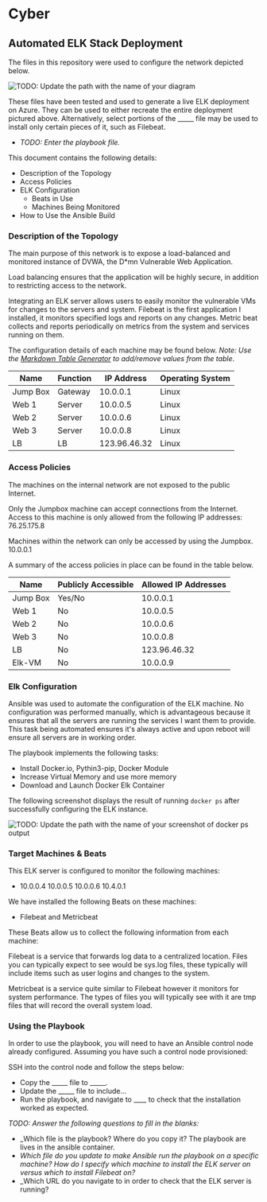 # Cyber
## Automated ELK Stack Deployment

The files in this repository were used to configure the network depicted below.

![TODO: Update the path with the name of your diagram](Images/diagram_filename.png)

These files have been tested and used to generate a live ELK deployment on Azure. They can be used to either recreate the entire deployment pictured above. Alternatively, select portions of the _____ file may be used to install only certain pieces of it, such as Filebeat.

  - _TODO: Enter the playbook file._

This document contains the following details:
- Description of the Topology
- Access Policies
- ELK Configuration
  - Beats in Use
  - Machines Being Monitored
- How to Use the Ansible Build


### Description of the Topology

The main purpose of this network is to expose a load-balanced and monitored instance of DVWA, the D*mn Vulnerable Web Application.

Load balancing ensures that the application will be highly secure, in addition to restricting access to the network.

Integrating an ELK server allows users to easily monitor the vulnerable VMs for changes to the servers and system.
Filebeat is the first application I installed, it monitors specified logs and reports on any changes.
Metric beat collects and reports periodically on metrics from the system and services running on them.

The configuration details of each machine may be found below.
_Note: Use the [Markdown Table Generator](http://www.tablesgenerator.com/markdown_tables) to add/remove values from the table_.

| Name     | Function | IP Address | Operating System |
|----------|----------|------------|------------------|
| Jump Box | Gateway  | 10.0.0.1   | Linux            |
| Web 1    | Server   | 10.0.0.5        | Linux            |
| Web 2    | Server   | 10.0.0.6        | Linux            |
| Web 3    | Server   | 10.0.0.8        | Linux            |
| LB          | LB         | 123.96.46.32  | Linux                 |
### Access Policies

The machines on the internal network are not exposed to the public Internet. 

Only the Jumpbox machine can accept connections from the Internet. Access to this machine is only allowed from the following IP addresses: 76.25.175.8


Machines within the network can only be accessed by using the Jumpbox. 10.0.0.1


A summary of the access policies in place can be found in the table below.

| Name        | Publicly Accessible         | Allowed IP Addresses             |
|-------------|----------------------------|----------------------------------|
| Jump Box    | Yes/No                     | 10.0.0.1                         |
| Web 1       | No                         | 10.0.0.5                         | 
| Web 2       | No                         | 10.0.0.6                         |
| Web 3       | No                         | 10.0.0.8                         |
| LB          | No                         | 123.96.46.32                     |
| Elk-VM      | No                         | 10.0.0.9                         | 
### Elk Configuration

Ansible was used to automate the configuration of the ELK machine. No configuration was performed manually, which is advantageous because it ensures that all the servers are running the services I want them to provide. This task being automated ensures it's always active and upon reboot will ensure all servers are in working order.

The playbook implements the following tasks:
- Install Docker.io, Pythin3-pip, Docker Module
- Increase Virtual Memory and use more memory
- Download and Launch Docker Elk Container

The following screenshot displays the result of running `docker ps` after successfully configuring the ELK instance.

![TODO: Update the path with the name of your screenshot of docker ps output](Images/docker_ps_output.png)

### Target Machines & Beats
This ELK server is configured to monitor the following machines:
- 10.0.0.4 10.0.0.5 10.0.0.6 10.4.0.1

We have installed the following Beats on these machines:
- Filebeat and Metricbeat

These Beats allow us to collect the following information from each machine:

Filebeat is a service that forwards log data to a centralized location. Files you can typically expect to see would be sys.log files, these typically will include items such as user logins and changes to the system.

Metricbeat is a service quite similar to Filebeat however it monitors for system performance. The types of files you will typically see with it are tmp files that will record the overall system load.

### Using the Playbook
In order to use the playbook, you will need to have an Ansible control node already configured. Assuming you have such a control node provisioned: 

SSH into the control node and follow the steps below:
- Copy the _____ file to _____.
- Update the _____ file to include...
- Run the playbook, and navigate to ____ to check that the installation worked as expected.

_TODO: Answer the following questions to fill in the blanks:_
- _Which file is the playbook? Where do you copy it? The playbook are  lives in the ansible container. 
- _Which file do you update to make Ansible run the playbook on a specific machine? How do I specify which machine to install the ELK server on versus which to install Filebeat on?_
- _Which URL do you navigate to in order to check that the ELK server is running?
